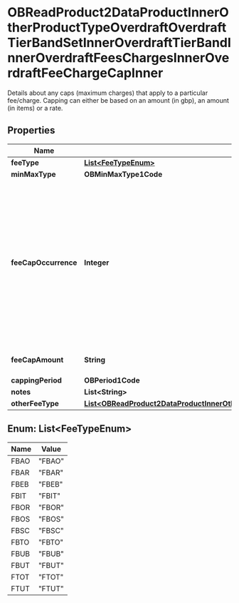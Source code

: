 

# OBReadProduct2DataProductInnerOtherProductTypeOverdraftOverdraftTierBandSetInnerOverdraftTierBandInnerOverdraftFeesChargesInnerOverdraftFeeChargeCapInner

Details about any caps (maximum charges) that apply to a particular fee/charge. Capping can either be based on an amount (in gbp), an amount (in items) or a rate.

## Properties

| Name | Type | Description | Notes |
|------------ | ------------- | ------------- | -------------|
|**feeType** | [**List&lt;FeeTypeEnum&gt;**](#List&lt;FeeTypeEnum&gt;) |  |  |
|**minMaxType** | **OBMinMaxType1Code** |  |  |
|**feeCapOccurrence** | **Integer** | Indicates whether the advertised overdraft rate is guaranteed to be offered to a borrower by the bank e.g. if it�s part of a government scheme, or whether the rate may vary dependent on the applicant�s circumstances. |  [optional] |
|**feeCapAmount** | **String** | Cap amount charged for a fee/charge |  [optional] |
|**cappingPeriod** | **OBPeriod1Code** |  |  [optional] |
|**notes** | **List&lt;String&gt;** |  |  [optional] |
|**otherFeeType** | [**List&lt;OBReadProduct2DataProductInnerOtherProductTypeOverdraftOverdraftTierBandSetInnerOverdraftTierBandInnerOverdraftFeesChargesInnerOverdraftFeeChargeCapInnerOtherFeeTypeInner&gt;**](OBReadProduct2DataProductInnerOtherProductTypeOverdraftOverdraftTierBandSetInnerOverdraftTierBandInnerOverdraftFeesChargesInnerOverdraftFeeChargeCapInnerOtherFeeTypeInner.md) |  |  [optional] |



## Enum: List&lt;FeeTypeEnum&gt;

| Name | Value |
|---- | -----|
| FBAO | &quot;FBAO&quot; |
| FBAR | &quot;FBAR&quot; |
| FBEB | &quot;FBEB&quot; |
| FBIT | &quot;FBIT&quot; |
| FBOR | &quot;FBOR&quot; |
| FBOS | &quot;FBOS&quot; |
| FBSC | &quot;FBSC&quot; |
| FBTO | &quot;FBTO&quot; |
| FBUB | &quot;FBUB&quot; |
| FBUT | &quot;FBUT&quot; |
| FTOT | &quot;FTOT&quot; |
| FTUT | &quot;FTUT&quot; |



